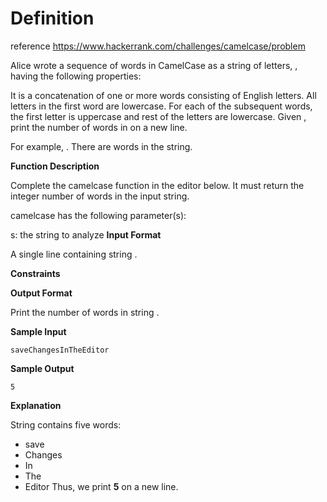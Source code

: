 # Definition

reference https://www.hackerrank.com/challenges/camelcase/problem

Alice wrote a sequence of words in CamelCase as a string of letters, , having the following properties:

It is a concatenation of one or more words consisting of English letters.
All letters in the first word are lowercase.
For each of the subsequent words, the first letter is uppercase and rest of the letters are lowercase.
Given , print the number of words in  on a new line.

For example, . There are  words in the string.

**Function Description**

Complete the camelcase function in the editor below. It must return the integer number of words in the input string.

camelcase has the following parameter(s):

s: the string to analyze
**Input Format**

A single line containing string .

**Constraints**

**Output Format**

Print the number of words in string .

**Sample Input**
```
saveChangesInTheEditor
```
**Sample Output**
```
5
```
**Explanation**

String  contains five words:

* save
* Changes
* In
* The
* Editor
Thus, we print **5** on a new line.
